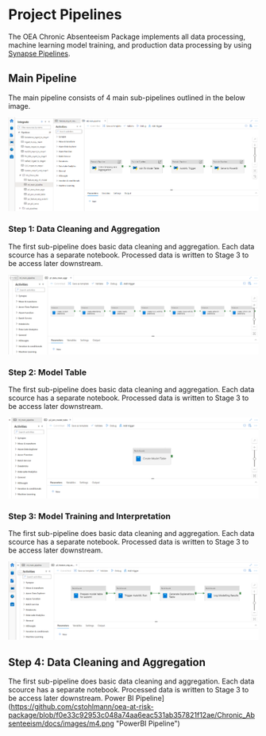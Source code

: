 # Project Pipelines

The OEA Chronic Absenteeism Package implements all data processing, machine learning model training, and production data processing by using [Synapse Pipelines](https://docs.microsoft.com/en-us/azure/data-factory/concepts-pipelines-activities?toc=%2Fazure%2Fsynapse-analytics%2Ftoc.json&tabs=data-factory). 

## Main Pipeline

The main pipeline consists of 4 main sub-pipelines outlined in the below image. 

![Main Synapse Pipeline](https://github.com/cstohlmann/oea-at-risk-package/blob/f0e33c92953c048a74aa6eac531ab357821f12ae/Chronic_Absenteeism/docs/images/mlPipeline.png "Main Pipeline")

### Step 1: Data Cleaning and Aggregation
 
The first sub-pipeline does basic data cleaning and aggregation. Each data scource has a separate notebook. Processed data is written to Stage 3 to be access later downstream.

![Data Cleaning Pipeline](https://github.com/cstohlmann/oea-at-risk-package/blob/f0e33c92953c048a74aa6eac531ab357821f12ae/Chronic_Absenteeism/docs/images/p1.png "Data Cleaning Pipeline")

### Step 2: Model Table
 
The first sub-pipeline does basic data cleaning and aggregation. Each data scource has a separate notebook. Processed data is written to Stage 3 to be access later downstream.

![Model Table Pipeline](https://github.com/cstohlmann/oea-at-risk-package/blob/f0e33c92953c048a74aa6eac531ab357821f12ae/Chronic_Absenteeism/docs/images/p2.png "Model Table Pipeline")

### Step 3: Model Training and Interpretation
 
The first sub-pipeline does basic data cleaning and aggregation. Each data scource has a separate notebook. Processed data is written to Stage 3 to be access later downstream.

![ML Train Pipeline](https://github.com/cstohlmann/oea-at-risk-package/blob/f0e33c92953c048a74aa6eac531ab357821f12ae/Chronic_Absenteeism/docs/images/p3.png "ML Train Pipeline")

## Step 4: Data Cleaning and Aggregation
 
The first sub-pipeline does basic data cleaning and aggregation. Each data scource has a separate notebook. Processed data is written to Stage 3 to be access later downstream.
Power BI Pipeline](https://github.com/cstohlmann/oea-at-risk-package/blob/f0e33c92953c048a74aa6eac531ab357821f12ae/Chronic_Absenteeism/docs/images/m4.png "PowerBI Pipeline")
